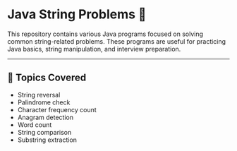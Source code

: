 # Java String Problems 🚀

This repository contains various Java programs focused on solving common string-related problems. These programs are useful for practicing Java basics, string manipulation, and interview preparation.

---

## 🔧 Topics Covered
- String reversal
- Palindrome check
- Character frequency count
- Anagram detection
- Word count
- String comparison
- Substring extraction




